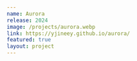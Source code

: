 ```yaml
---
name: Aurora
release: 2024
image: /projects/aurora.webp
link: https://yjineey.github.io/aurora/
featured: true
layout: project
---
```


<!-- 포트폴리오 -->